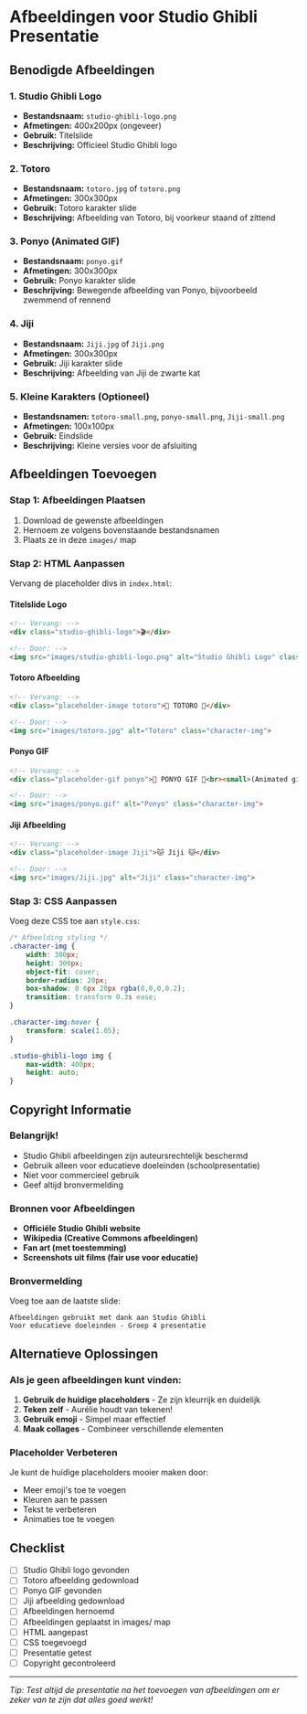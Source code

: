 # Afbeeldingen voor Studio Ghibli Presentatie

## Benodigde Afbeeldingen

### 1. Studio Ghibli Logo
- **Bestandsnaam:** `studio-ghibli-logo.png`
- **Afmetingen:** 400x200px (ongeveer)
- **Gebruik:** Titelslide
- **Beschrijving:** Officieel Studio Ghibli logo

### 2. Totoro
- **Bestandsnaam:** `totoro.jpg` of `totoro.png`
- **Afmetingen:** 300x300px
- **Gebruik:** Totoro karakter slide
- **Beschrijving:** Afbeelding van Totoro, bij voorkeur staand of zittend

### 3. Ponyo (Animated GIF)
- **Bestandsnaam:** `ponyo.gif`
- **Afmetingen:** 300x300px
- **Gebruik:** Ponyo karakter slide
- **Beschrijving:** Bewegende afbeelding van Ponyo, bijvoorbeeld zwemmend of rennend

### 4. Jiji
- **Bestandsnaam:** `Jiji.jpg` of `Jiji.png`
- **Afmetingen:** 300x300px
- **Gebruik:** Jiji karakter slide
- **Beschrijving:** Afbeelding van Jiji de zwarte kat

### 5. Kleine Karakters (Optioneel)
- **Bestandsnamen:** `totoro-small.png`, `ponyo-small.png`, `Jiji-small.png`
- **Afmetingen:** 100x100px
- **Gebruik:** Eindslide
- **Beschrijving:** Kleine versies voor de afsluiting

## Afbeeldingen Toevoegen

### Stap 1: Afbeeldingen Plaatsen
1. Download de gewenste afbeeldingen
2. Hernoem ze volgens bovenstaande bestandsnamen
3. Plaats ze in deze `images/` map

### Stap 2: HTML Aanpassen
Vervang de placeholder divs in `index.html`:

#### Titelslide Logo
```html
<!-- Vervang: -->
<div class="studio-ghibli-logo">🎬</div>

<!-- Door: -->
<img src="images/studio-ghibli-logo.png" alt="Studio Ghibli Logo" class="studio-ghibli-logo">
```

#### Totoro Afbeelding
```html
<!-- Vervang: -->
<div class="placeholder-image totoro">🌳 TOTORO 🌳</div>

<!-- Door: -->
<img src="images/totoro.jpg" alt="Totoro" class="character-img">
```

#### Ponyo GIF
```html
<!-- Vervang: -->
<div class="placeholder-gif ponyo">🐠 PONYO GIF 🐠<br><small>(Animated gif komt hier)</small></div>

<!-- Door: -->
<img src="images/ponyo.gif" alt="Ponyo" class="character-img">
```

#### Jiji Afbeelding
```html
<!-- Vervang: -->
<div class="placeholder-image Jiji">🐱 Jiji 🐱</div>

<!-- Door: -->
<img src="images/Jiji.jpg" alt="Jiji" class="character-img">
```

### Stap 3: CSS Aanpassen
Voeg deze CSS toe aan `style.css`:

```css
/* Afbeelding styling */
.character-img {
    width: 300px;
    height: 300px;
    object-fit: cover;
    border-radius: 20px;
    box-shadow: 0 6px 20px rgba(0,0,0,0.2);
    transition: transform 0.3s ease;
}

.character-img:hover {
    transform: scale(1.05);
}

.studio-ghibli-logo img {
    max-width: 400px;
    height: auto;
}
```

## Copyright Informatie

### Belangrijk!
- Studio Ghibli afbeeldingen zijn auteursrechtelijk beschermd
- Gebruik alleen voor educatieve doeleinden (schoolpresentatie)
- Niet voor commercieel gebruik
- Geef altijd bronvermelding

### Bronnen voor Afbeeldingen
- **Officiële Studio Ghibli website**
- **Wikipedia (Creative Commons afbeeldingen)**
- **Fan art (met toestemming)**
- **Screenshots uit films (fair use voor educatie)**

### Bronvermelding
Voeg toe aan de laatste slide:
```
Afbeeldingen gebruikt met dank aan Studio Ghibli
Voor educatieve doeleinden - Groep 4 presentatie
```

## Alternatieve Oplossingen

### Als je geen afbeeldingen kunt vinden:
1. **Gebruik de huidige placeholders** - Ze zijn kleurrijk en duidelijk
2. **Teken zelf** - Aurélie houdt van tekenen!
3. **Gebruik emoji** - Simpel maar effectief
4. **Maak collages** - Combineer verschillende elementen

### Placeholder Verbeteren
Je kunt de huidige placeholders mooier maken door:
- Meer emoji's toe te voegen
- Kleuren aan te passen
- Tekst te verbeteren
- Animaties toe te voegen

## Checklist

- [ ] Studio Ghibli logo gevonden
- [ ] Totoro afbeelding gedownload
- [ ] Ponyo GIF gevonden
- [ ] Jiji afbeelding gedownload
- [ ] Afbeeldingen hernoemd
- [ ] Afbeeldingen geplaatst in images/ map
- [ ] HTML aangepast
- [ ] CSS toegevoegd
- [ ] Presentatie getest
- [ ] Copyright gecontroleerd

---

*Tip: Test altijd de presentatie na het toevoegen van afbeeldingen om er zeker van te zijn dat alles goed werkt!*
